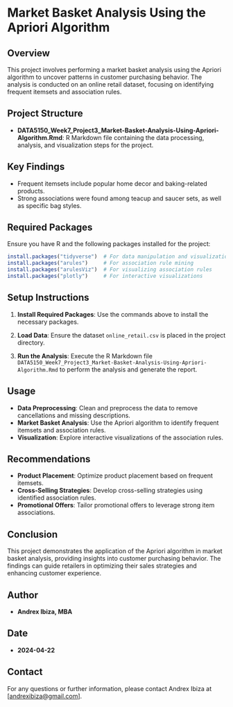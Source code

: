 # Market Basket Analysis Using the Apriori Algorithm

## Overview

This project involves performing a market basket analysis using the Apriori algorithm to uncover patterns in customer purchasing behavior. The analysis is conducted on an online retail dataset, focusing on identifying frequent itemsets and association rules.

## Project Structure

- **DATA5150_Week7_Project3_Market-Basket-Analysis-Using-Apriori-Algorithm.Rmd**: R Markdown file containing the data processing, analysis, and visualization steps for the project.

## Key Findings

- Frequent itemsets include popular home decor and baking-related products.
- Strong associations were found among teacup and saucer sets, as well as specific bag styles.

## Required Packages

Ensure you have R and the following packages installed for the project:

```r
install.packages("tidyverse")  # For data manipulation and visualization
install.packages("arules")     # For association rule mining
install.packages("arulesViz")  # For visualizing association rules
install.packages("plotly")     # For interactive visualizations
```

## Setup Instructions

1. **Install Required Packages**: Use the commands above to install the necessary packages.

2. **Load Data**: Ensure the dataset `online_retail.csv` is placed in the project directory.

3. **Run the Analysis**: Execute the R Markdown file `DATA5150_Week7_Project3_Market-Basket-Analysis-Using-Apriori-Algorithm.Rmd` to perform the analysis and generate the report.

## Usage

- **Data Preprocessing**: Clean and preprocess the data to remove cancellations and missing descriptions.
- **Market Basket Analysis**: Use the Apriori algorithm to identify frequent itemsets and association rules.
- **Visualization**: Explore interactive visualizations of the association rules.

## Recommendations

- **Product Placement**: Optimize product placement based on frequent itemsets.
- **Cross-Selling Strategies**: Develop cross-selling strategies using identified association rules.
- **Promotional Offers**: Tailor promotional offers to leverage strong item associations.

## Conclusion

This project demonstrates the application of the Apriori algorithm in market basket analysis, providing insights into customer purchasing behavior. The findings can guide retailers in optimizing their sales strategies and enhancing customer experience.

## Author

- **Andrex Ibiza, MBA**

## Date

- **2024-04-22**

## Contact

For any questions or further information, please contact Andrex Ibiza at [andrexibiza@gmail.com]. 